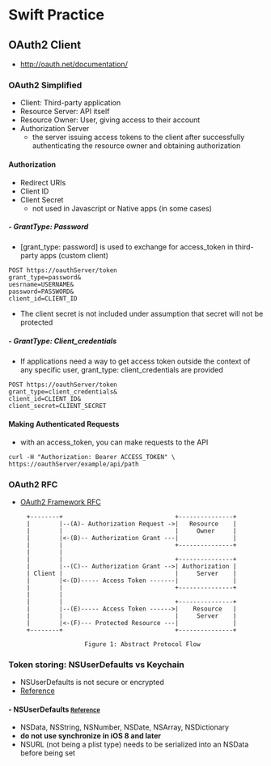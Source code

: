 # Swift Practice
## OAuth2 Client
* http://oauth.net/documentation/

### OAuth2 Simplified
* Client: Third-party application
* Resource Server: API itself
* Resource Owner: User, giving access to their account
* Authorization Server
  * the server issuing access tokens to the client after successfully authenticating the resource owner and obtaining authorization 

#### Authorization
* Redirect URIs
* Client ID
* Client Secret
  * not used in Javascript or Native apps (in some cases)

##### - GrantType: Password
* [grant_type: password] is used to exchange for access_token in third-party apps (custom client)

```
POST https://oauthServer/token
grant_type=password&
uesrname=USERNAME&
password=PASSWORD&
client_id=CLIENT_ID
```

* The client secret is not included under assumption that secret will not be protected

##### - GrantType: Client_credentials
* If applications need a way to get access token outside the context of any specific user, grant_type: client_credentials are provided

```
POST https://oauthServer/token
grant_type=client_credentials&
client_id=CLIENT_ID&
client_secret=CLIENT_SECRET
```

#### Making Authenticated Requests
* with an access_token, you can make requests to the API

```
curl -H "Authorization: Bearer ACCESS_TOKEN" \
https://oauthServer/example/api/path
```

### OAuth2 RFC
* [OAuth2 Framework RFC](http://tools.ietf.org/html/rfc6749)

```
     +--------+                               +---------------+
     |        |--(A)- Authorization Request ->|   Resource    |
     |        |                               |     Owner     |
     |        |<-(B)-- Authorization Grant ---|               |
     |        |                               +---------------+
     |        |
     |        |                               +---------------+
     |        |--(C)-- Authorization Grant -->| Authorization |
     | Client |                               |     Server    |
     |        |<-(D)----- Access Token -------|               |
     |        |                               +---------------+
     |        |
     |        |                               +---------------+
     |        |--(E)----- Access Token ------>|    Resource   |
     |        |                               |     Server    |
     |        |<-(F)--- Protected Resource ---|               |
     +--------+                               +---------------+

                     Figure 1: Abstract Protocol Flow
```



### Token storing: NSUserDefaults vs Keychain

* NSUserDefaults is not secure or encrypted
* [Reference](http://stackoverflow.com/questions/16795506/storing-authentication-tokens-on-ios-nsuserdefaults-vs-keychain)

#### - NSUserDefaults <small>[Reference](http://www.codingexplorer.com/nsuserdefaults-a-swift-introduction/)</small>

* NSData, NSString, NSNumber, NSDate, NSArray, NSDictionary
* <b>do not use synchronize in iOS 8 and later</b>
* NSURL (not being a plist type) needs to be serialized into an NSData before being set